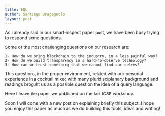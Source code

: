```yaml
---
title: EQL
author: Santiago Bragagnolo
layout: post
---
```


As i already said in our smart-inspect paper post, we have been busy trying to respond some questions.



Some of the most challenging questions on our research are:
	
	1- How do we bring blockchain to the industry, in a less painful way?
	2- How do we build transparency in a hard-to-observe technology?
	3- How can we trust something that we cannot find our selves? 
	

This questions, in the proper environment, related with our personal experience in a cocktail mixed with many pluridisciplanary background and readings broguht us as a possible question the idea of a query language. 

Here I leave the paper we published on the last ICSE workshop. 

<object data="../assets/papers/2018_ethereum_query_language_icse_ws.pdf" width="1000" height="1000" type='application/pdf'/>


Soon I will come with a new post on explaining briefly this subject. I hope you enjoy this paper as much as we do building this tools, ideas and writing! 



